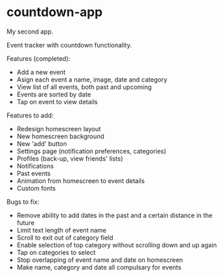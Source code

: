 # countdown-app
My second app.

Event tracker with countdown functionality. 

Features (completed):

- Add a new event
- Asign each event a name, image, date and category
- View list of all events, both past and upcoming
- Events are sorted by date
- Tap on event to view details

Features to add:

- Redesign homescreen layout
- New homescreen background
- New 'add' button
- Settings page (notification preferences, categories)
- Profiles (back-up, view friends' lists)
- Notifications
- Past events
- Animation from homescreen to event details
- Custom fonts

Bugs to fix:

- Remove ability to add dates in the past and a certain distance in the future
- Limit text length of event name
- Scroll to exit out of category field
- Enable selection of top category without scrolling down and up again
- Tap on categories to select
- Stop overlapping of event name and date on homescreen
- Make name, category and date all compulsary for events
